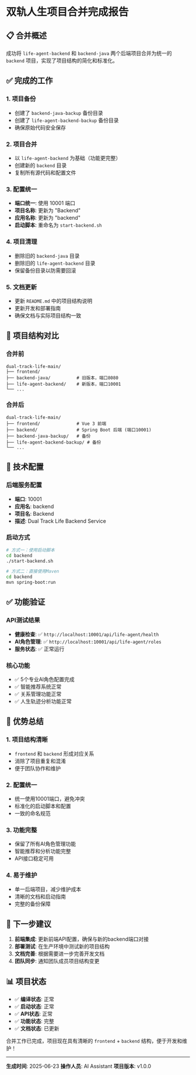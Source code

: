# 双轨人生项目合并完成报告

## 📋 合并概述

成功将 `life-agent-backend` 和 `backend-java` 两个后端项目合并为统一的 `backend` 项目，实现了项目结构的简化和标准化。

## ✅ 完成的工作

### 1. 项目备份
- 创建了 `backend-java-backup` 备份目录
- 创建了 `life-agent-backend-backup` 备份目录
- 确保原始代码安全保存

### 2. 项目合并
- 以 `life-agent-backend` 为基础（功能更完整）
- 创建新的 `backend` 目录
- 复制所有源代码和配置文件

### 3. 配置统一
- **端口统一**: 使用 10001 端口
- **项目名称**: 更新为 "Backend"
- **应用名称**: 更新为 "backend"
- **启动脚本**: 重命名为 `start-backend.sh`

### 4. 项目清理
- 删除旧的 `backend-java` 目录
- 删除旧的 `life-agent-backend` 目录
- 保留备份目录以防需要回滚

### 5. 文档更新
- 更新 `README.md` 中的项目结构说明
- 更新开发和部署指南
- 确保文档与实际项目结构一致

## 🎯 项目结构对比

### 合并前
```
dual-track-life-main/
├── frontend/
├── backend-java/          # 旧版本，端口8080
├── life-agent-backend/    # 新版本，端口10001
└── ...
```

### 合并后
```
dual-track-life-main/
├── frontend/              # Vue 3 前端
├── backend/               # Spring Boot 后端 (端口10001)
├── backend-java-backup/   # 备份
├── life-agent-backend-backup/ # 备份
└── ...
```

## 🔧 技术配置

### 后端服务配置
- **端口**: 10001
- **应用名**: backend
- **项目名**: Backend
- **描述**: Dual Track Life Backend Service

### 启动方式
```bash
# 方式一：使用启动脚本
cd backend
./start-backend.sh

# 方式二：直接使用Maven
cd backend
mvn spring-boot:run
```

## ✅ 功能验证

### API测试结果
- **健康检查**: ✅ `http://localhost:10001/api/life-agent/health`
- **AI角色管理**: ✅ `http://localhost:10001/api/life-agent/roles`
- **服务状态**: ✅ 正常运行

### 核心功能
- ✅ 5个专业AI角色配置完成
- ✅ 智能推荐系统正常
- ✅ 关系管理功能正常
- ✅ 人生轨迹分析功能正常

## 🌟 优势总结

### 1. 项目结构清晰
- `frontend` 和 `backend` 形成对应关系
- 消除了项目重复和混淆
- 便于团队协作和维护

### 2. 配置统一
- 统一使用10001端口，避免冲突
- 标准化的启动脚本和配置
- 一致的命名规范

### 3. 功能完整
- 保留了所有AI角色管理功能
- 智能推荐和分析功能完整
- API接口稳定可用

### 4. 易于维护
- 单一后端项目，减少维护成本
- 清晰的文档和启动指南
- 完整的备份保障

## 🚀 下一步建议

1. **前端集成**: 更新前端API配置，确保与新的backend端口对接
2. **部署测试**: 在生产环境中测试新的项目结构
3. **文档完善**: 根据需要进一步完善开发文档
4. **团队同步**: 通知团队成员项目结构变更

## 📊 项目状态

- ✅ **编译状态**: 正常
- ✅ **启动状态**: 正常
- ✅ **API状态**: 正常
- ✅ **功能状态**: 完整
- ✅ **文档状态**: 已更新

合并工作已完成，项目现在具有清晰的 `frontend` + `backend` 结构，便于开发和维护！

---

**生成时间**: 2025-06-23
**操作人员**: AI Assistant
**项目版本**: v1.0.0

